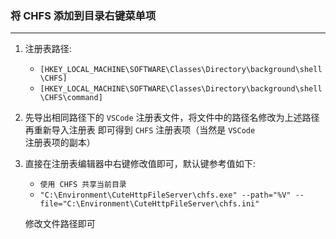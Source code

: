 ### 将 CHFS 添加到目录右键菜单项
---
1. 注册表路径:

    * `[HKEY_LOCAL_MACHINE\SOFTWARE\Classes\Directory\background\shell\CHFS]`
    * `[HKEY_LOCAL_MACHINE\SOFTWARE\Classes\Directory\background\shell\CHFS\command]`

2. 先导出相同路径下的 `VSCode` 注册表文件，将文件中的路径名修改为上述路径再重新导入注册表
    即可得到 `CHFS` 注册表项（当然是 `VSCode` 注册表项的副本）

3. 直接在注册表编辑器中右键修改值即可，默认键参考值如下:

    * `使用 CHFS 共享当前目录`
    * `"C:\Environment\CuteHttpFileServer\chfs.exe" --path="%V" --file="C:\Environment\CuteHttpFileServer\chfs.ini"`

    修改文件路径即可
